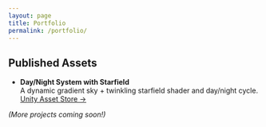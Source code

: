 ```yaml
---
layout: page
title: Portfolio
permalink: /portfolio/
---
```


## Published Assets

- **Day/Night System with Starfield**  
  A dynamic gradient sky + twinkling starfield shader and day/night cycle.  
  [Unity Asset Store →](https://assetstore.unity.com/packages/…)  

*(More projects coming soon!)*
